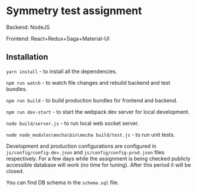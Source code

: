 # Symmetry test assignment

Backend: NodeJS

Frontend: React+Redux+Saga+Material-UI

## Installation

`yarn install` - to install all the dependencies.

`npm run watch` - to watch file changes and rebuild backend and test bundles.

`npm run build` - to build production bundles for frontend and backend.

`npm run dev-start` - to start the webpack dev server for local development.

`node build/server.js` - to run local web socket server.

`node node_modules\mocha\bin\mocha build/test.js` - to run unit tests.

Development and production configurations are configured in `js/config/config-dev.json` and `js/config/config-prod.json` 
files respectively. For a few days while the assignment is being checked publicly accessible database will work (no time 
for tuning). After this period it will be closed.

You can find DB schema in the `schema.sql` file.